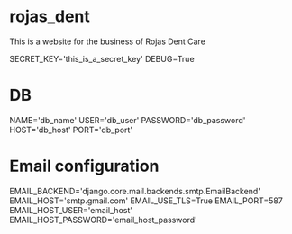 # rojas_dent
This is a website for the business of Rojas Dent Care


SECRET_KEY='this_is_a_secret_key'
DEBUG=True

# DB
NAME='db_name'
USER='db_user'
PASSWORD='db_password'
HOST='db_host'
PORT='db_port'

# Email configuration
EMAIL_BACKEND='django.core.mail.backends.smtp.EmailBackend'
EMAIL_HOST='smtp.gmail.com'
EMAIL_USE_TLS=True
EMAIL_PORT=587
EMAIL_HOST_USER='email_host'
EMAIL_HOST_PASSWORD='email_host_password'
